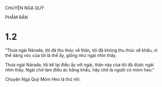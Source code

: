 CHUYỆN NGẠ QUỶ

PHẨM RẮN

# 1.2

“Thưa ngài Nārada, tôi đã thu thúc về thân, tôi đã không thu thúc về khẩu, vì thế dáng vóc của tôi là thế ấy, giống như ngài nhìn thấy.

Thưa ngài Nārada, tôi kể lại điều ấy với ngài, thân này của tôi đã được ngài nhìn thấy. Ngài chớ làm điều ác bằng khẩu, hãy chớ là người có mõm heo.”

Chuyện Ngạ Quỷ Mõm Heo là thứ nhì.
